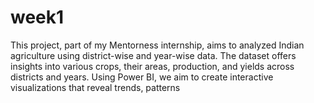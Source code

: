 # week1
This project, part of my Mentorness internship, aims to analyzed Indian agriculture using district-wise and year-wise data. The dataset offers insights into various crops, their areas, production, and yields across districts and years. Using Power BI, we aim to create interactive visualizations that reveal trends, patterns
